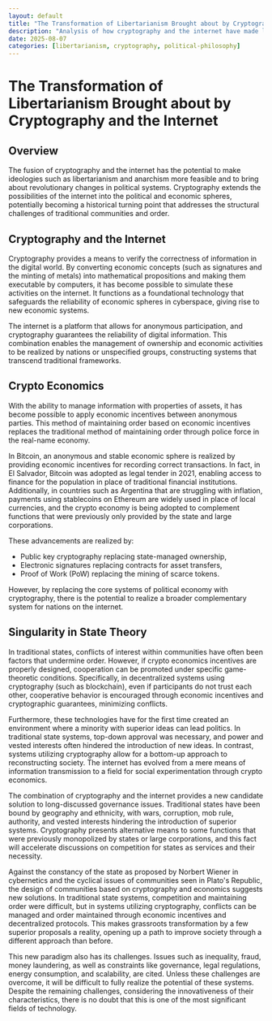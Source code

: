 ```yaml
---
layout: default
title: "The Transformation of Libertarianism Brought about by Cryptography and the Internet"
description: "Analysis of how cryptography and the internet have made libertarian and anarchist ideologies more feasible, potentially revolutionizing political systems."
date: 2025-08-07
categories: [libertarianism, cryptography, political-philosophy]
---
```


# The Transformation of Libertarianism Brought about by Cryptography and the Internet

## Overview

The fusion of cryptography and the internet has the potential to make ideologies such as libertarianism and anarchism more feasible and to bring about revolutionary changes in political systems. Cryptography extends the possibilities of the internet into the political and economic spheres, potentially becoming a historical turning point that addresses the structural challenges of traditional communities and order.

## Cryptography and the Internet

Cryptography provides a means to verify the correctness of information in the digital world. By converting economic concepts (such as signatures and the minting of metals) into mathematical propositions and making them executable by computers, it has become possible to simulate these activities on the internet. It functions as a foundational technology that safeguards the reliability of economic spheres in cyberspace, giving rise to new economic systems.

The internet is a platform that allows for anonymous participation, and cryptography guarantees the reliability of digital information. This combination enables the management of ownership and economic activities to be realized by nations or unspecified groups, constructing systems that transcend traditional frameworks.

## Crypto Economics

With the ability to manage information with properties of assets, it has become possible to apply economic incentives between anonymous parties. This method of maintaining order based on economic incentives replaces the traditional method of maintaining order through police force in the real-name economy.

In Bitcoin, an anonymous and stable economic sphere is realized by providing economic incentives for recording correct transactions. In fact, in El Salvador, Bitcoin was adopted as legal tender in 2021, enabling access to finance for the population in place of traditional financial institutions. Additionally, in countries such as Argentina that are struggling with inflation, payments using stablecoins on Ethereum are widely used in place of local currencies, and the crypto economy is being adopted to complement functions that were previously only provided by the state and large corporations.

These advancements are realized by:

- Public key cryptography replacing state-managed ownership,
- Electronic signatures replacing contracts for asset transfers,
- Proof of Work (PoW) replacing the mining of scarce tokens.

However, by replacing the core systems of political economy with cryptography, there is the potential to realize a broader complementary system for nations on the internet.

## Singularity in State Theory

In traditional states, conflicts of interest within communities have often been factors that undermine order. However, if crypto economics incentives are properly designed, cooperation can be promoted under specific game-theoretic conditions. Specifically, in decentralized systems using cryptography (such as blockchain), even if participants do not trust each other, cooperative behavior is encouraged through economic incentives and cryptographic guarantees, minimizing conflicts.

Furthermore, these technologies have for the first time created an environment where a minority with superior ideas can lead politics. In traditional state systems, top-down approval was necessary, and power and vested interests often hindered the introduction of new ideas. In contrast, systems utilizing cryptography allow for a bottom-up approach to reconstructing society. The internet has evolved from a mere means of information transmission to a field for social experimentation through crypto economics.

The combination of cryptography and the internet provides a new candidate solution to long-discussed governance issues. Traditional states have been bound by geography and ethnicity, with wars, corruption, mob rule, authority, and vested interests hindering the introduction of superior systems. Cryptography presents alternative means to some functions that were previously monopolized by states or large corporations, and this fact will accelerate discussions on competition for states as services and their necessity.

Against the constancy of the state as proposed by Norbert Wiener in cybernetics and the cyclical issues of communities seen in Plato's Republic, the design of communities based on cryptography and economics suggests new solutions. In traditional state systems, competition and maintaining order were difficult, but in systems utilizing cryptography, conflicts can be managed and order maintained through economic incentives and decentralized protocols. This makes grassroots transformation by a few superior proposals a reality, opening up a path to improve society through a different approach than before.

This new paradigm also has its challenges. Issues such as inequality, fraud, money laundering, as well as constraints like governance, legal regulations, energy consumption, and scalability, are cited. Unless these challenges are overcome, it will be difficult to fully realize the potential of these systems. Despite the remaining challenges, considering the innovativeness of their characteristics, there is no doubt that this is one of the most significant fields of technology.
